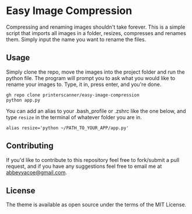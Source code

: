 # Easy Image Compression

Compressing and renaming images shouldn't take forever. This is a simple script that imports all images in a folder, resizes, compresses and renames them. Simply input the name you want to rename the files.

## Usage
Simply clone the repo, move the images into the project folder and run the python file. The program will prompt you to ask what you would like to rename your images to.
Type, it in, press enter, and you're done.

```
gh repo clone printerscanner/easy-image-compression
python app.py
```

You can add an alias to your .bash_profile or .zshrc like the one below, and type `resize` in the terminal of whatever folder you are in.

```
alias resize='python ~/PATH_TO_YOUR_APP/app.py'
```
## Contributing
If you'd like to contribute to this repository feel free to fork/submit a pull request, and if you have any suggestions feel free to email me at abbeyyacoe@gmail.com.

## License
The theme is available as open source under the terms of the MIT License.
